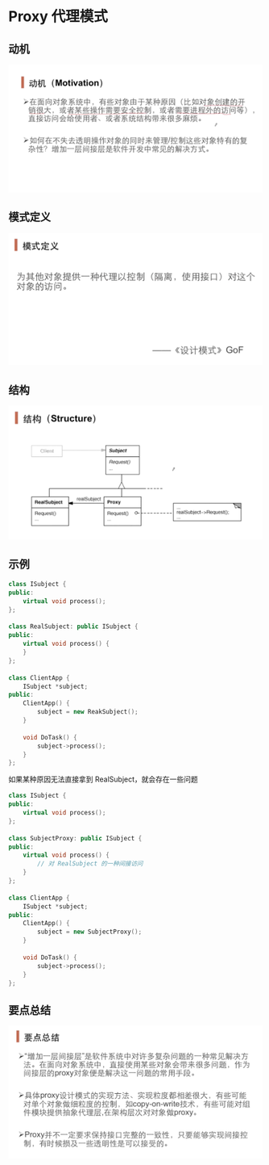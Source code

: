 # Proxy 代理模式

## 动机

![](./Proxy%20动机.png)


## 模式定义

![](./Proxy%20模式定义.png)

## 结构

![](./Proxy%20结构.png)

## 示例

```c++
class ISubject {
public:
    virtual void process();
};

class RealSubject: public ISubject {
public:
    virtual void process() {        
    }
};

class ClientApp {
    ISubject *subject;
public:
    ClientApp() {
        subject = new ReakSubject();
    }

    void DoTask() {
        subject->process();
    }
};

```

如果某种原因无法直接拿到 RealSubject，就会存在一些问题

```c++
class ISubject {
public:
    virtual void process();
};

class SubjectProxy: public ISubject {
public:
    virtual void process() {   
        // 对 RealSubject 的一种间接访问     
    }
};

class ClientApp {
    ISubject *subject;
public:
    ClientApp() {
        subject = new SubjectProxy();
    }

    void DoTask() {
        subject->process();
    }
};

```

## 要点总结

![](./Proxy%20要点总结.png)